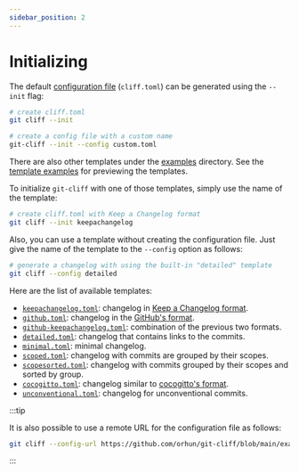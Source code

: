 ```yaml
---
sidebar_position: 2
---
```


# Initializing

The default [configuration file](/docs/configuration) (`cliff.toml`) can be generated using the `--init` flag:

```bash
# create cliff.toml
git cliff --init

# create a config file with a custom name
git-cliff --init --config custom.toml
```

There are also other templates under the [examples](https://github.com/orhun/git-cliff/blob/main/examples) directory. See the [template examples](/docs/templating/examples) for previewing the templates.

To initialize `git-cliff` with one of those templates, simply use the name of the template:

```bash
# create cliff.toml with Keep a Changelog format
git cliff --init keepachangelog
```

Also, you can use a template without creating the configuration file. Just give the name of the template to the `--config` option as follows:

```bash
# generate a changelog with using the built-in "detailed" template
git cliff --config detailed
```

Here are the list of available templates:

- [`keepachangelog.toml`](https://github.com/orhun/git-cliff/tree/main/examples/keepachangelog.toml): changelog in [Keep a Changelog format](https://keepachangelog.com/en/1.1.0/).
- [`github.toml`](https://github.com/orhun/git-cliff/tree/main/examples/github.toml): changelog in the [GitHub's format](https://docs.github.com/en/repositories/releasing-projects-on-github/automatically-generated-release-notes).
- [`github-keepachangelog.toml`](https://github.com/orhun/git-cliff/tree/main/examples/github-keepachangelog.toml): combination of the previous two formats.
- [`detailed.toml`](https://github.com/orhun/git-cliff/tree/main/examples/detailed.toml): changelog that contains links to the commits.
- [`minimal.toml`](https://github.com/orhun/git-cliff/tree/main/examples/minimal.toml): minimal changelog.
- [`scoped.toml`](https://github.com/orhun/git-cliff/tree/main/examples/scoped.toml): changelog with commits are grouped by their scopes.
- [`scopesorted.toml`](https://github.com/orhun/git-cliff/tree/main/examples/scopesorted.toml): changelog with commits grouped by their scopes and sorted by group.
- [`cocogitto.toml`](https://github.com/orhun/git-cliff/tree/main/examples/cocogitto.toml): changelog similar to [cocogitto's format](https://github.com/cocogitto/cocogitto/blob/main/CHANGELOG.md).
- [`unconventional.toml`](https://github.com/orhun/git-cliff/tree/main/examples/unconventional.toml): changelog for unconventional commits.

:::tip

It is also possible to use a remote URL for the configuration file as follows:

```bash
git cliff --config-url https://github.com/orhun/git-cliff/blob/main/examples/github-keepachangelog.toml?raw=true
```

:::
